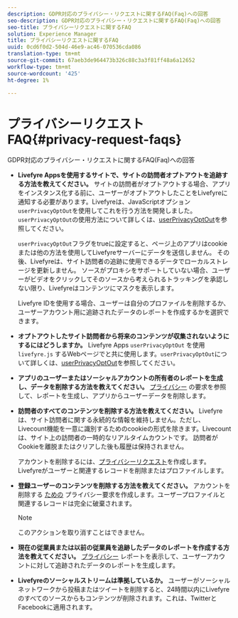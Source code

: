 ```yaml
---
description: GDPR対応のプライバシー・リクエストに関するFAQ(Faq)への回答
seo-description: GDPR対応のプライバシー・リクエストに関するFAQ(Faq)への回答
seo-title: プライバシーリクエストに関するFAQ
solution: Experience Manager
title: プライバシーリクエストに関するFAQ
uuid: 0cd6f0d2-504d-46e9-ac46-070536cda086
translation-type: tm+mt
source-git-commit: 67aeb3de964473b326c88c3a3f81ff48a6a12652
workflow-type: tm+mt
source-wordcount: '425'
ht-degree: 1%

---
```



# プライバシーリクエストFAQ{#privacy-request-faqs}

GDPR対応のプライバシー・リクエストに関するFAQ(Faq)への回答

* **Livefyre Appsを使用するサイトで、サイトの訪問者オプトアウトを追跡する方法を教えてください。** サイトの訪問者がオプトアウトする場合、アプリをインスタンス化する前に、ユーザーがオプトアウトしたことをLivefyreに通知する必要があります。Livefyreは、JavaScriptオプション`userPrivacyOptOut`を使用してこれを行う方法を開発しました。 `userPrivacyOptOut`の使用方法について詳しくは、[userPrivacyOptOut](/help/using/c-settings-other/c-gdpr-compliance/c-userprivacyoptout.md)を参照してください。

   `userPrivacyOptOut`フラグをtrueに設定すると、ページ上のアプリはcookieまたは他の方法を使用してLivefyreサーバーにデータを送信しません。 その後、Livefyreは、サイト訪問者の追跡に使用できるデータでローカルストレージを更新しません。 ソースがプロキシをサポートしていない場合、ユーザーがビデオをクリックしてそのソースから考えられるトラッキングを承認しない限り、Livefyreはコンテンツにマスクを表示します。

   Livefyre IDを使用する場合、ユーザーは自分のプロファイルを削除するか、ユーザーアカウント用に追跡されたデータのレポートを作成するかを選択できます。

* **オプトアウトしたサイト訪問者から将来のコンテンツが収集されないようにするにはどうしますか。** Livefyre Apps `userPrivacyOptOut` を使用 `livefyre.js` するWebページでと共に使用します。`userPrivacyOptOut`について詳しくは、[userPrivacyOptOut](/help/using/c-settings-other/c-gdpr-compliance/c-userprivacyoptout.md)を参照してください。

* **アプリのユーザーまたはソーシャルアカウントの所有者のレポートを生成し、データを削除する方法を教えてください。** [プライバシー](../../c-settings-other/c-gdpr-compliance/c-privacy-requests.md#c_privacy_requests) の要求を参照して、レポートを生成し、アプリからユーザーデータを削除します。

* **訪問者のすべてのコンテンツを削除する方法を教えてください。** Livefyreは、サイト訪問者に関する永続的な情報を維持しません。ただし、Livecount機能を一意に識別するためのcookieの形式を除きます。Livecountは、サイト上の訪問者の一時的なリアルタイムカウントです。 訪問者がCookieを離脱またはクリアした後も履歴は保持されません。

   アカウントを削除するには、[プライバシーリクエスト](../../c-settings-other/c-gdpr-compliance/c-privacy-requests.md#c_privacy_requests)を作成します。 Livefyreがユーザーと関連するレコードを削除またはプロファイルします。

* **登録ユーザーのコンテンツを削除する方法を教えてください。** アカウントを削除する [ための](../../c-settings-other/c-gdpr-compliance/c-privacy-requests.md#c_privacy_requests) プライバシー要求を作成します。ユーザープロファイルと関連するレコードは完全に破棄されます。

   >[!NOTE]
   >
   >このアクションを取り消すことはできません。

* **現在の従業員または以前の従業員を追跡したデータのレポートを作成する方法を教えてください。** [プライバシー](../../c-settings-other/c-gdpr-compliance/c-view-a-privacy-report.md#c_view_a_privacy_report) レポートを表示して、ユーザーアカウントに対して追跡されたデータのレポートを生成します。

* **Livefyreのソーシャルストリームは準拠しているか。** ユーザーがソーシャルネットワークから投稿またはツイートを削除すると、24時間以内にLivefyreのすべてのソースからもコンテンツが削除されます。これは、TwitterとFacebookに適用されます。

